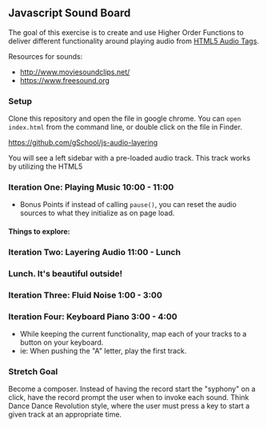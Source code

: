 ## Javascript Sound Board

The goal of this exercise is to create and use Higher Order Functions to deliver different functionality around playing audio from [HTML5 Audio Tags](https://developer.mozilla.org/en-US/docs/Web/HTML/Element/audio).

Resources for sounds:

-  http://www.moviesoundclips.net/
-  https://www.freesound.org

### Setup

Clone this repository and open the file in google chrome. You can `open index.html` from the command line, or double click on the file in Finder.  

https://github.com/gSchool/js-audio-layering

You will see a left sidebar with a pre-loaded audio track. This track works by utilizing the HTML5 <audio> tag. Play the sample.


<!-- ### Iteration Zero: Poking Around 9:35 - 10:00

-  Spend some time getting familiar with the files.
<!-- -  When clicking the center of the record, add the `rotate` class to the element. If the record starts spinning, you are on the right track.
-  If the record is currently spinning, when clicking the center of the record, remove the `rotate` class. -->
<!-- -  When clicking to remove the `rotate` class, pause the timer. http://jquerytimer.com/ -->
<!-- -  Add a different picture to the record (gifs work too). -->
<!-- -  If you finish early, feel free to replace the record with a custom button or image. -->

### Iteration One: Playing Music 10:00 - 11:00

<!-- -  When clicking the center of the record, play a track from the sidebar using Javascript.
  -  To do this, define a function named playTrack. It should take an `<audio>` element, and call the `play()` function on it.
-  If a track is playing, and you click the center of the record, make all tracks stop playing. -->
  <!-- -  To do this, define a function named stopTracks. It should accept all `<audio>` elements, loop through each of them, and call the `pause()` function on each. -->
-  Bonus Points if instead of calling `pause()`, you can reset the audio sources to what they initialize as on page load.

#### Things to explore:

<!-- -  Play a track from a specific point in the file using Javascript. For example, start a track from 5 seconds into the track. -->
<!-- -  Play a track in a loop, either using Javascript or HTML5.
-  Change the volume of a track using Javascript. -->
<!-- -  Fade a track out, fade a track in, using Javascript. -->

### Iteration Two: Layering Audio 11:00 - Lunch

<!-- -  Add functionality so that a second audio track starts playing after a designated time period has elapsed.
  -  That is, the first track plays (after clicking the record), and a second track begins playing after two (x) seconds. Use `setTimeout` or `setInterval` to achieve this.
-  Both tracks should be able to play at the same time.
 -->
### Lunch. It's beautiful outside!

### Iteration Three: Fluid Noise 1:00 - 3:00

<!-- -  Add additional layers of audio so that after clicking the record, a symphony of audio files come together to produce a _beautiful_ and **intentional** set of sounds.
-  Define and invoke a function named `playSymphony` to produce said chain of sounds.

 -->
### Iteration Four: Keyboard Piano 3:00 - 4:00

-  While keeping the current functionality, map each of your tracks to a button on your keyboard.
  -  ie: When pushing the "A" letter, play the first track.


### Stretch Goal

Become a composer. Instead of having the record start the "syphony" on a click, have the record prompt the user when to invoke each sound. Think Dance Dance Revolution style, where the user must press a key to start a given track at an appropriate time.
